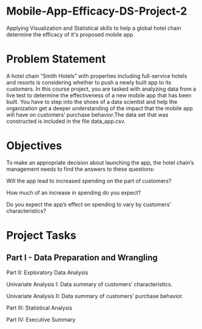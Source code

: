 # Mobile-App-Efficacy-DS-Project-2
Applying Visualization and Statistical skills to help a global hotel chain determine the efficacy of it's proposed mobile app.

# Problem Statement

A hotel chain “Smith Hotels” with properties including full-service hotels and resorts is considering whether to push a newly built app to its customers. In this course project, you are tasked with analyzing data from a live test to determine the effectiveness of a new mobile app that has been built. You have to step into the shoes of a data scientist and help the organization get a deeper understanding of the impact that the mobile app will have on customers’ purchase behavior.The data set that was constructed is included in the file data_app.csv.  

# Objectives

To make an appropriate decision about launching the app, the hotel chain’s management needs to find the answers to these questions:

Will the app lead to increased spending on the part of customers?

How much of an increase in spending do you expect? 

Do you expect the app’s effect on spending to vary by customers’ characteristics?

# Project Tasks

## Part I - Data Preparation and Wrangling

Part II: Exploratory Data Analysis

Univariate Analysis I: Data summary of customers’ characteristics.

Univariate Analysis II: Data summary of customers’ purchase behavior. 

Part III: Statistical Analysis

Part IV: Executive Summary






